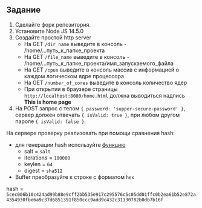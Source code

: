 ## Задание
1. Сделайте форк репозитория.
2. Установите Node JS 14.5.0
3. Создайте простой http server
    - На GET `/dir_name` выведите в консоль - /home/...путь_к_папке_проекта
    - На GET `/file_name` выведите в консоль - /home/...путь_к_папке_проекта/имя_запускаемого_файла
    - На GET `/cpus` выведите в консоль массив с информацией о каждом логическом ядре процессора
    - На GET `/number_of_cores` выведите в консоль количество ядер
    - При открытии в браузере страницы `http://localhost:8080/home.html` должна выводиться надпись **This is home page**
4. На POST запрос с телом `{ password: 'supper-secure-password' }`, сервер должен отвечать `{ isValid: true }`, при любом другом пароле `{ isValid: false }`.
    
На сервере проверку реализовать при помощи сравнения hash:
- для генерации hash используйте [функцию](https://nodejs.org/api/crypto.html#crypto_crypto_pbkdf2sync_password_salt_iterations_keylen_digest)
    - salt = `salt`  
    - iterations = `100000`  
    - keylen = `64`  
    - digest = `sha512`  
- Buffer преобразуйте к строке с форматом `hex`

hash = `5cec006b10c424ad99b88e9cff2bb535e917c295576c5c05dd01ffc0b2ea61b52e872a4354930fbe6a9c37d6851391f850ccc9add9c432c31130782b0db7b16f`  

